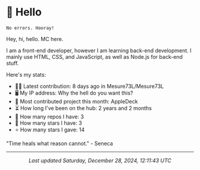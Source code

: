 # 👋 Hello

```
No errors. Hooray!
```

Hey, hi, hello. MC here.

I am a front-end developer, however I am learning back-end development. I mainly use HTML, CSS, and JavaScript, as well as Node.js for back-end stuff.

Here's my stats:

- 🧑‍💻 Latest contribution: 8 days ago in Mesure73L&#x2F;Mesure73L
- 🖥 My IP address: Why the hell do you want this?
- 🤝 Most contributed project this month: AppleDeck
- ⏳ How long I've been on the hub: 2 years and 2 months
- 📰 How many repos I have: 3
- 🌟 How many stars I have: 3
- ⭐ How many stars I gave: 14

"Time heals what reason cannot."
 \- Seneca

---

<p align="center"><i>Last updated Saturday, December 28, 2024, 12:11:43 UTC</i></p>
